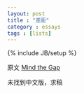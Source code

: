 ```yaml
---
layout: post
title : "差距"
category : essays
tags : [lists]
---
```

{% include JB/setup %}

原文 [Mind the Gap](http://www.paulgraham.com/gap.html)  

未找到中文版，求稿  
